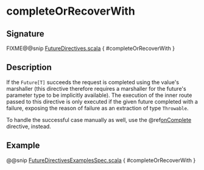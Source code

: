 <a id="completeorrecoverwith"></a>
# completeOrRecoverWith

## Signature

FIXME@@snip [FutureDirectives.scala](../../../../../../../../../akka-http/src/main/scala/akka/http/scaladsl/server/directives/FutureDirectives.scala) { #completeOrRecoverWith }

## Description

If the `Future[T]` succeeds the request is completed using the value's marshaller (this directive therefore
requires a marshaller for the future's parameter type to be implicitly available). The execution of the inner
route passed to this directive is only executed if the given future completed with a failure,
exposing the reason of failure as an extraction of type `Throwable`.

To handle the successful case manually as well, use the @ref[onComplete](onComplete.md#oncomplete) directive, instead.

## Example

@@snip [FutureDirectivesExamplesSpec.scala](../../../../../../../test/scala/docs/http/scaladsl/server/directives/FutureDirectivesExamplesSpec.scala) { #completeOrRecoverWith }